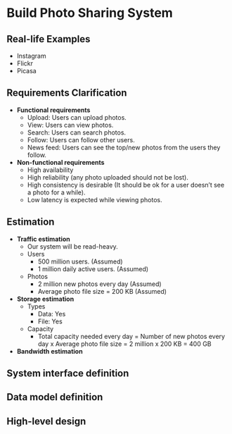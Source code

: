 # Build Photo Sharing System

## Real-life Examples
- Instagram
- Flickr
- Picasa

## Requirements Clarification
- **Functional requirements**
   - Upload: Users can upload photos.
   - View: Users can view photos.
   - Search: Users can search photos.
   - Follow: Users can follow other users.
   - News feed: Users can see the top/new photos from the users they follow.
- **Non-functional requirements**
   - High availability
   - High reliability (any photo uploaded should not be lost).
   - High consistency is desirable (It should be ok for a user doesn’t see a photo for a while).
   - Low latency is expected while viewing photos.

## Estimation
- **Traffic estimation**
   - Our system will be read-heavy.
   - Users
      - 500 million users. (Assumed)
      - 1 million daily active users. (Assumed)
   - Photos
      - 2 million new photos every day (Assumed)
      - Average photo file size = 200 KB (Assumed)
- **Storage estimation**
   - Types
      - Data: Yes
      - File: Yes
   - Capacity
      - Total capacity needed every day = Number of new photos every day x Average photo file size = 2 million x 200 KB =  400 GB
- **Bandwidth estimation**

## System interface definition

## Data model definition

## High-level design
